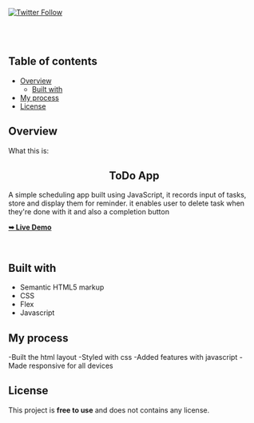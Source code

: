 <div>
  
  [![Twitter Follow](https://img.shields.io/twitter/follow/merlinhive?style=social)](https://twitter.com/intent/follow?screen_name=merlinhive)

</div>

  <br />
  <br />

## Table of contents

- [Overview](#overview)
  - [Built with](#built-with)
- [My process](#my-process)
- [License](#License)

## Overview

What this is:

  <h2 align="center">ToDo App</h2>
  <p>A simple scheduling app built using JavaScript, it records input of tasks, store and display them for reminder. it enables user to delete task when they're done with it and also a completion button</p>

<a href="https://todotaskapp.netlify.app"><strong>➥ Live Demo</strong></a>

<br />

## Built with

- Semantic HTML5 markup
- CSS
- Flex
- Javascript

## My process

-Built the html layout
-Styled with css
-Added features with javascript
-Made responsive for all devices

## License

This project is **free to use** and does not contains any license.
